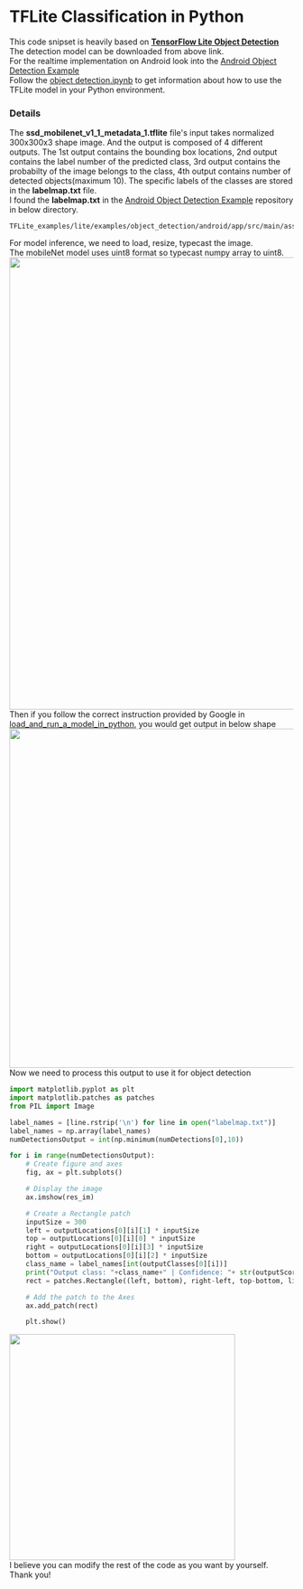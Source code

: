# TFLite Classification in Python

This code snipset is heavily based on <b><a href="https://www.tensorflow.org/lite/examples/object_detection/overview#example_applications_and_guides">TensorFlow Lite Object Detection</a></b><br>
The detection model can be downloaded from above link.<br>
For the realtime implementation on Android look into the <a href="https://github.com/tensorflow/examples/tree/master/lite/examples/object_detection/android">Android Object Detection Example</a><br>
Follow the <a href="https://github.com/joonb14/TFLiteDetection/blob/main/object%20detection.ipynb">object detection.ipynb</a> to get information about how to use the TFLite model in your Python environment.<br>

### Details
The <b>ssd_mobilenet_v1_1_metadata_1.tflite</b> file's input takes normalized 300x300x3 shape image. And the output is composed of 4 different outputs. The 1st output contains the bounding box locations, 2nd output contains the label number of the predicted class, 3rd output contains the probabilty of the image belongs to the class, 4th output contains number of detected objects(maximum 10). The specific labels of the classes are stored in the <b>labelmap.txt</b> file.<br>
I found the <b>labelmap.txt</b> in the <a href="https://github.com/tensorflow/examples/tree/master/lite/examples/object_detection/android">Android Object Detection Example</a> repository in below directory.<br>
```
TFLite_examples/lite/examples/object_detection/android/app/src/main/assets
```
For model inference, we need to load, resize, typecast the image.<br>
The mobileNet model uses uint8 format so typecast numpy array to uint8.<br>
<img src="https://user-images.githubusercontent.com/30307587/110290738-75e93200-802e-11eb-92af-c3884b19f3bb.png" width=800px/><br>
Then if you follow the correct instruction provided by Google in <a href="https://www.tensorflow.org/lite/guide/inference#load_and_run_a_model_in_python">load_and_run_a_model_in_python</a>, you would get output in below shape<br>
<img src="https://user-images.githubusercontent.com/30307587/110290885-9f09c280-802e-11eb-9bec-52fec36e9beb.png" width=600px/><br>
Now we need to process this output to use it for object detection<br>

```python
import matplotlib.pyplot as plt
import matplotlib.patches as patches
from PIL import Image

label_names = [line.rstrip('\n') for line in open("labelmap.txt")]
label_names = np.array(label_names)
numDetectionsOutput = int(np.minimum(numDetections[0],10))

for i in range(numDetectionsOutput):
    # Create figure and axes
    fig, ax = plt.subplots()

    # Display the image
    ax.imshow(res_im)

    # Create a Rectangle patch
    inputSize = 300
    left = outputLocations[0][i][1] * inputSize
    top = outputLocations[0][i][0] * inputSize
    right = outputLocations[0][i][3] * inputSize
    bottom = outputLocations[0][i][2] * inputSize
    class_name = label_names[int(outputClasses[0][i])]
    print("Output class: "+class_name+" | Confidence: "+ str(outputScores[0][i]))
    rect = patches.Rectangle((left, bottom), right-left, top-bottom, linewidth=1, edgecolor='r', facecolor='none')

    # Add the patch to the Axes
    ax.add_patch(rect)

    plt.show()
```
<img src="https://user-images.githubusercontent.com/30307587/110291065-d37d7e80-802e-11eb-8935-a5354a20df59.png" width=400px/><br>
I believe you can modify the rest of the code as you want by yourself.<br>
Thank you!<br>